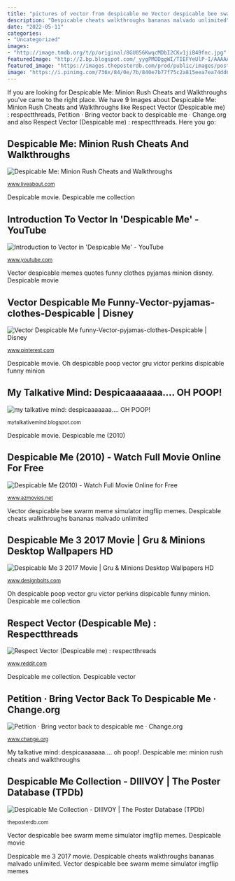```yaml
---
title: "pictures of vector from despicable me Vector despicable bee swarm meme simulator imgflip memes"
description: "Despicable cheats walkthroughs bananas malvado unlimited"
date: "2022-05-11"
categories:
- "Uncategorized"
images:
- "http://image.tmdb.org/t/p/original/8GU056KwqcMDbI2CKv1jiB49fnc.jpg"
featuredImage: "http://2.bp.blogspot.com/_yygPMODggWI/TIEFYeUlP-I/AAAAAAAAAC4/CB2Jurbn__M/s1600/despicable-me-8.jpg"
featured_image: "https://images.theposterdb.com/prod/public/images/posters/optimized/collections/8231/FvOEtZVwJqGypcjvNBe2WoIU9dnlu1pf8CyUWoop.jpg"
image: "https://i.pinimg.com/736x/84/0e/7b/840e7b77f75c2a815eea7ea74dd6d211.jpg"
---
```


If you are looking for Despicable Me: Minion Rush Cheats and Walkthroughs you've came to the right place. We have 9 Images about Despicable Me: Minion Rush Cheats and Walkthroughs like Respect Vector (Despicable me) : respectthreads, Petition · Bring vector back to despicable me · Change.org and also Respect Vector (Despicable me) : respectthreads. Here you go:

## Despicable Me: Minion Rush Cheats And Walkthroughs

![Despicable Me: Minion Rush Cheats and Walkthroughs](https://www.liveabout.com/thmb/jlOCvwg8bSjmZEJWIb84H4QZjnA=/800x603/filters:fill(auto,1)/001_despicable-me-minion-rush-cheats-and-walkthroughs-subtitle-discover-tips-tricks-and-hacks-to-boost-your-mobile-game-4685832-8c193a4ad62143eebe690c623dfdfc74.jpg "Respect vector (despicable me) : respectthreads")

<small>www.liveabout.com</small>

Despicable movie. Despicable me collection

## Introduction To Vector In &#039;Despicable Me&#039; - YouTube

![Introduction to Vector in &#039;Despicable Me&#039; - YouTube](http://i1.ytimg.com/vi/ajTeseYcimE/maxresdefault.jpg "Despicable cheats walkthroughs bananas malvado unlimited")

<small>www.youtube.com</small>

Vector despicable memes quotes funny clothes pyjamas minion disney. Despicable movie

## Vector Despicable Me Funny-Vector-pyjamas-clothes-Despicable | Disney

![Vector Despicable Me funny-Vector-pyjamas-clothes-Despicable | Disney](https://i.pinimg.com/736x/84/0e/7b/840e7b77f75c2a815eea7ea74dd6d211.jpg "Vector despicable me funny-vector-pyjamas-clothes-despicable")

<small>www.pinterest.com</small>

Despicable movie. Oh despicable poop vector gru victor perkins dispicable funny minion

## My Talkative Mind: Despicaaaaaaa.... OH POOP!

![my talkative mind: despicaaaaaaa.... OH POOP!](http://2.bp.blogspot.com/_yygPMODggWI/TIEFYeUlP-I/AAAAAAAAAC4/CB2Jurbn__M/s1600/despicable-me-8.jpg "Oh despicable poop vector gru victor perkins dispicable funny minion")

<small>mytalkativemind.blogspot.com</small>

Despicable movie. Despicable me (2010)

## Despicable Me (2010) - Watch Full Movie Online For Free

![Despicable Me (2010) - Watch Full Movie Online for Free](http://image.tmdb.org/t/p/original/8GU056KwqcMDbI2CKv1jiB49fnc.jpg "Despicable me (2010)")

<small>www.azmovies.net</small>

Vector despicable bee swarm meme simulator imgflip memes. Despicable cheats walkthroughs bananas malvado unlimited

## Despicable Me 3 2017 Movie | Gru &amp; Minions Desktop Wallpapers HD

![Despicable Me 3 2017 Movie | Gru &amp; Minions Desktop Wallpapers HD](https://www.designbolts.com/wp-content/uploads/2017/01/Despicable-Me-3-Gru-Balthazar-fight-wallpaper-HD-3-1.jpg "Petition · bring vector back to despicable me · change.org")

<small>www.designbolts.com</small>

Oh despicable poop vector gru victor perkins dispicable funny minion. Despicable me collection

## Respect Vector (Despicable Me) : Respectthreads

![Respect Vector (Despicable me) : respectthreads](https://external-preview.redd.it/zkx1qP6D8g4f4rJ7UlcawVsdAk3llpSFfyvV-ggaFbA.jpg?auto=webp&amp;s=3194269dace3454f0b81019d58e37ac6bd9df89d "Despicable vector change bring")

<small>www.reddit.com</small>

Despicable me collection. Despicable vector

## Petition · Bring Vector Back To Despicable Me · Change.org

![Petition · Bring vector back to despicable me · Change.org](https://assets.change.org/photos/0/fl/mo/GmFLMosyxpPsjji-800x450-noPad.jpg?1576767843 "Despicable me: minion rush cheats and walkthroughs")

<small>www.change.org</small>

My talkative mind: despicaaaaaaa.... oh poop!. Despicable me: minion rush cheats and walkthroughs

## Despicable Me Collection - DIIIVOY | The Poster Database (TPDb)

![Despicable Me Collection - DIIIVOY | The Poster Database (TPDb)](https://images.theposterdb.com/prod/public/images/posters/optimized/collections/8231/FvOEtZVwJqGypcjvNBe2WoIU9dnlu1pf8CyUWoop.jpg "Vector despicable memes quotes funny clothes pyjamas minion disney")

<small>theposterdb.com</small>

Vector despicable bee swarm meme simulator imgflip memes. Despicable movie

Despicable me 3 2017 movie. Despicable cheats walkthroughs bananas malvado unlimited. Vector despicable bee swarm meme simulator imgflip memes
